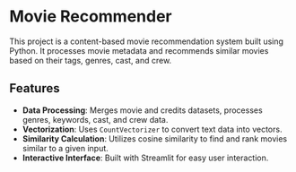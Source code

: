 # Movie Recommender

This project is a content-based movie recommendation system built using Python. It processes movie metadata and recommends similar movies based on their tags, genres, cast, and crew.

## Features

- **Data Processing**: Merges movie and credits datasets, processes genres, keywords, cast, and crew data.
- **Vectorization**: Uses `CountVectorizer` to convert text data into vectors.
- **Similarity Calculation**: Utilizes cosine similarity to find and rank movies similar to a given input.
- **Interactive Interface**: Built with Streamlit for easy user interaction.
